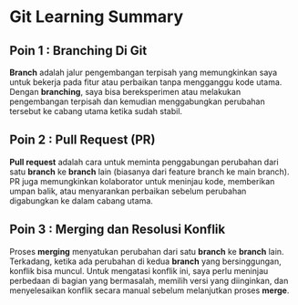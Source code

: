 # Git Learning Summary

## Poin 1 : Branching Di Git
**Branch** adalah jalur pengembangan terpisah yang memungkinkan saya untuk bekerja pada fitur atau perbaikan tanpa mengganggu kode utama. Dengan **branching**, saya bisa bereksperimen atau melakukan pengembangan terpisah dan kemudian menggabungkan perubahan tersebut ke cabang utama ketika sudah stabil.

## Poin 2 : Pull Request (PR)
**Pull request** adalah cara untuk meminta penggabungan perubahan dari satu **branch** ke **branch** lain (biasanya dari feature branch ke main branch). PR juga memungkinkan kolaborator untuk meninjau kode, memberikan umpan balik, atau menyarankan perbaikan sebelum perubahan digabungkan ke dalam cabang utama.

## Poin 3 : Merging dan Resolusi Konflik
Proses **merging** menyatukan perubahan dari satu **branch** ke **branch** lain. Terkadang, ketika ada perubahan di kedua **branch** yang bersinggungan, konflik bisa muncul. Untuk mengatasi konflik ini, saya perlu meninjau perbedaan di bagian yang bermasalah, memilih versi yang diinginkan, dan menyelesaikan konflik secara manual sebelum melanjutkan proses **merge**.
